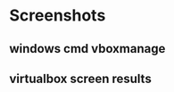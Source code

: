 # Screenshots

## windows cmd vboxmanage
<!-- ![Vscode logo](./vscode.png "vscode") -->

## virtualbox screen results
<!-- ![Vscode logo](./vscode.png "vscode") -->
